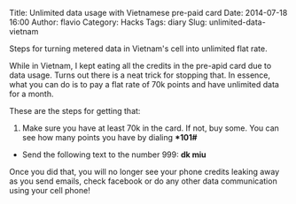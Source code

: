 Title: Unlimited data usage with Vietnamese pre-paid card
Date: 2014-07-18 16:00
Author: flavio
Category: Hacks
Tags: diary
Slug: unlimited-data-vietnam

Steps for turning metered data in Vietnam's cell into unlimited flat rate.

<!--more-->

While in Vietnam, I kept eating all the credits in the pre-apid card due to
data usage. Turns out there is a neat trick for stopping that. In essence,
what you can do is to pay a flat rate of 70k points and have unlimited data
for a month.

These are the steps for getting that:

1. Make sure you have at least 70k in the card. If not, buy some. You can see
   how many points you have by dialing **\*101#**

+ Send the following text to the number 999:     **dk miu**

Once you did that, you will no longer see your phone credits leaking away as you
send emails, check facebook or do any other data communication using your cell phone!



